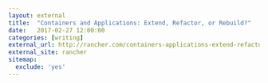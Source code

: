 ```yaml
---
layout: external
title:  "Containers and Applications: Extend, Refactor, or Rebuild?"
date:   2017-02-27 12:00:00
categories: [writing]
external_url: http://rancher.com/containers-applications-extend-refactor-rebuild/
external_site: rancher
sitemap:
  exclude: 'yes'
---
```

